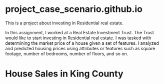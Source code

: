 # project_case_scenario.github.io
This is a project about investing in Residential real estate.

In this assignment, I worked at a Real Estate Investment Trust. The Trust would like to start investing in Residential real estate. I was tasked with determining the market price of a house given a set of features. I analyzed and predicted housing prices using attributes or features such as square footage, number of bedrooms, number of floors, and so on.

# House Sales in King County

